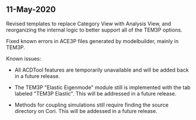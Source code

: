 ## 11-May-2020

Revised templates to replace Category View with Analysis View,
and reorganizing the internal logic to better support all of the
TEM3P options.

Fixed known errors in ACE3P files generated by modelbuilder, mainly
in TEM3P.


Known issues:

* All ACDTool features are temporarily unavailable and will be added
  back in a future release.

* The TEM3P "Elastic Eigenmode" module still is implemented with the tab
  labeled "TEM3P Elastic". This will be addressed in a future release.

* Methods for coupling simulations still require finding the source
  directory on Cori. This will be addessed in a future release.

